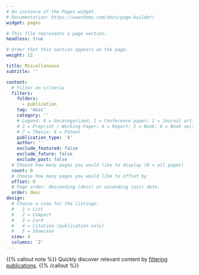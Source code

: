 ```yaml
---
# An instance of the Pages widget.
# Documentation: https://wowchemy.com/docs/page-builder/
widget: pages

# This file represents a page section.
headless: true

# Order that this section appears on the page.
weight: 12

title: Miscellaneous
subtitle: ''

content:
  # Filter on criteria
  filters:
    folders:
      - publication
    tag: 'misc'
    category: ''
    # Legend: 0 = Uncategorized; 1 = Conference paper; 2 = Journal article;
    # 3 = Preprint / Working Paper; 4 = Report; 5 = Book; 6 = Book section;
    # 7 = Thesis; 8 = Patent
    publication_type: '4'
    author: ''
    exclude_featured: false
    exclude_future: false
    exclude_past: false
  # Choose how many pages you would like to display (0 = all pages)
  count: 0
  # Choose how many pages you would like to offset by
  offset: 0
  # Page order: descending (desc) or ascending (asc) date.
  order: desc
design:
  # Choose a view for the listings:
  #   1 = List
  #   2 = Compact
  #   3 = Card
  #   4 = Citation (publication only)
  #   5 = Showcase
  view: 4
  columns: '2'
---
```


{{% callout note %}}
Quickly discover relevant content by [filtering publications](./publication/).
{{% /callout %}}
